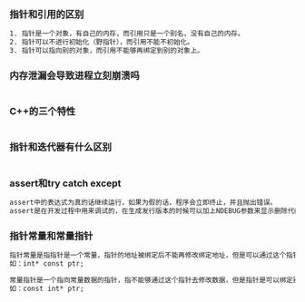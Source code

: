 ### 指针和引用的区别

```HTML
1. 指针是一个对象，有自己的内存，而引用只是一个别名，没有自己的内存。
2. 指针可以不进行初始化（野指针），而引用不能不初始化。
3. 指针可以指向别的对象，而引用不能够再绑定到别的对象上。
```

### 内存泄漏会导致进程立刻崩溃吗

```html

```

### C++的三个特性

```html

```

### 指针和迭代器有什么区别

```html

```

### assert和try catch except

```html
assert中的表达式为真的话继续运行，如果为假的话，程序会立即终止，并且抛出错误。
assert是在开发过程中用来调试的，在生成发行版本的时候可以加上NDEBUG参数来显示删除代码中的assert语句。此外比较简洁，不期望处理的逻辑错误。而try-catch是用来捕获和处理在运行时可能发生的异常情况，在程序正常运行中可能发生的，而不是逻辑上的错误。更多的，assert是面向开发者的，try-catch是面向使用用户的。
```

### 指针常量和常量指针

```html
指针常量是指指针是一个常量，指针的地址被绑定后不能再修改绑定地址，但是可以通过这个指针修改地址中存储的内容。
如：int* const ptr;

常量指针是一个指向常量数据的指针，指不能够通过这个指针去修改数据，但是指针是可以绑定别的地址的。
如：const int* ptr;
```

